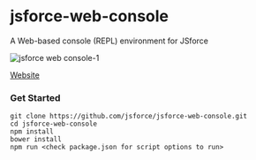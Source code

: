 # jsforce-web-console
A Web-based console (REPL) environment for JSforce

![jsforce web console-1](https://cloud.githubusercontent.com/assets/23387/9421560/949216ce-48b0-11e5-8e70-e8fe5abdca66.jpg)

[Website](https://jsforce.github.io/jsforce-web-console/)


### Get Started 

```
git clone https://github.com/jsforce/jsforce-web-console.git
cd jsforce-web-console
npm install
bower install
npm run <check package.json for script options to run>
```
